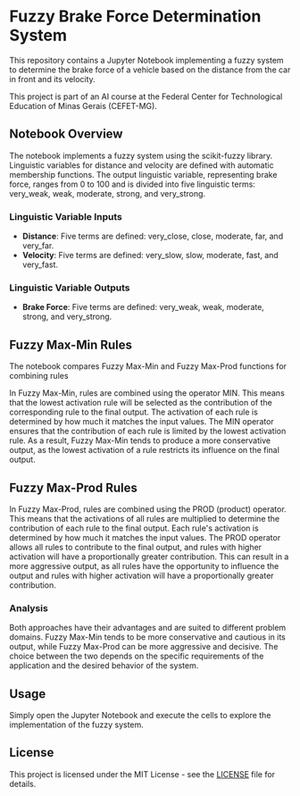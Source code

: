 # Fuzzy Brake Force Determination System

This repository contains a Jupyter Notebook implementing a fuzzy system to determine the brake force of a vehicle based on the distance from the car in front and its velocity.

This project is part of an AI course at the Federal Center for Technological Education of Minas Gerais (CEFET-MG).

## Notebook Overview

The notebook implements a fuzzy system using the scikit-fuzzy library. Linguistic variables for distance and velocity are defined with automatic membership functions. The output linguistic variable, representing brake force, ranges from 0 to 100 and is divided into five linguistic terms: very_weak, weak, moderate, strong, and very_strong.

### Linguistic Variable Inputs

- **Distance**: Five terms are defined: very_close, close, moderate, far, and very_far.
- **Velocity**: Five terms are defined: very_slow, slow, moderate, fast, and very_fast.

### Linguistic Variable Outputs

- **Brake Force**: Five terms are defined: very_weak, weak, moderate, strong, and very_strong.

## Fuzzy Max-Min Rules

The notebook compares Fuzzy Max-Min and Fuzzy Max-Prod functions for combining rules

In Fuzzy Max-Min, rules are combined using the operator MIN. This means that the lowest activation rule will be selected as the contribution of the corresponding rule to the final output. The activation of each rule is determined by how much it matches the input values. The MIN operator ensures that the contribution of each rule is limited by the lowest activation rule. As a result, Fuzzy Max-Min tends to produce a more conservative output, as the lowest activation of a rule restricts its influence on the final output.

## Fuzzy Max-Prod Rules

In Fuzzy Max-Prod, rules are combined using the PROD (product) operator. This means that the activations of all rules are multiplied to determine the contribution of each rule to the final output. Each rule's activation is determined by how much it matches the input values. The PROD operator allows all rules to contribute to the final output, and rules with higher activation will have a proportionally greater contribution. This can result in a more aggressive output, as all rules have the opportunity to influence the output and rules with higher activation will have a proportionally greater contribution.

### Analysis

Both approaches have their advantages and are suited to different problem domains. Fuzzy Max-Min tends to be more conservative and cautious in its output, while Fuzzy Max-Prod can be more aggressive and decisive. The choice between the two depends on the specific requirements of the application and the desired behavior of the system.

## Usage

Simply open the Jupyter Notebook and execute the cells to explore the implementation of the fuzzy system.

## License

This project is licensed under the MIT License - see the [LICENSE](LICENSE) file for details.

